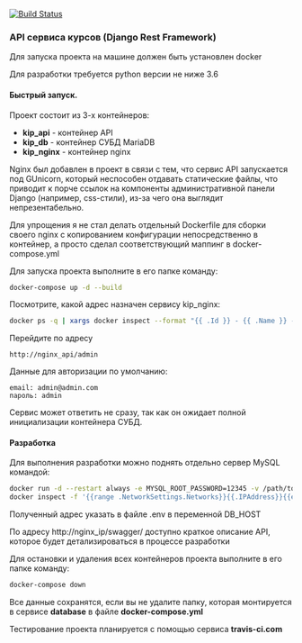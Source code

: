 [![Build Status](https://travis-ci.com/skushnerchuk/kip.svg?branch=master)](https://travis-ci.com/skushnerchuk/kip)

### API сервиса курсов (Django Rest Framework)

Для запуска проекта на машине должен быть установлен docker

Для разработки требуется python версии не ниже 3.6

#### Быстрый запуск.

Проект состоит из 3-х контейнеров:
- **kip_api** - контейнер API
- **kip_db** - контейнер СУБД MariaDB
- **kip_nginx** - контейнер nginx

Nginx был добавлен в проект в связи с тем, что сервис API запускается под GUnicorn, 
который неспособен отдавать статические файлы, что приводит к порче ссылок на компоненты административной панели Django (например, css-стили), из-за чего она выглядит непрезентабельно. 

Для упрощения я не стал делать отдельный Dockerfile для сборки своего nginx с копированием конфигурации непосредственно в контейнер, а просто сделал соответствующий маппинг в docker-compose.yml

Для запуска проекта выполните в его папке команду:
```bash
docker-compose up -d --build
```
Посмотрите, какой адрес назначен сервису kip_nginx:
```bash
docker ps -q | xargs docker inspect --format "{{ .Id }} - {{ .Name }} - {{range .NetworkSettings.Networks}}{{.IPAddress}}{{end}}"
```

Перейдите по адресу
```
http://nginx_api/admin
```
Данные для авторизации по умолчанию:
```
email: admin@admin.com
пароль: admin
```
Сервис может ответить не сразу, так как он ожидает полной инициализации контейнера СУБД.

#### Разработка

Для выполнения разработки можно поднять отдельно сервер MySQL командой:

```bash
docker run -d --restart always -e MYSQL_ROOT_PASSWORD=12345 -v /path/to/data:/var/lib/mysql --name mysqlserver mariadb
docker inspect -f '{{range .NetworkSettings.Networks}}{{.IPAddress}}{{end}}' mysqlserver
```

Полученный адрес указать в файле .env в переменной DB_HOST

По адресу http://nginx_ip/swagger/ доступно краткое описание API, которое будет детализироваться в процессе разработки

Для остановки и удаления всех контейнеров проекта выполните в его папке команду:
```bash
docker-compose down
```

Все данные сохранятся, если вы не удалите папку, которая монтируется в сервисе **database** в файле **docker-compose.yml**

Тестирование проекта планируется с помощью сервиса **travis-ci.com**

